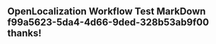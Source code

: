 <properties
ms.topic="hero-topic1"
ms.test1="hero-topic"
ms.test2="test"/>

## OpenLocalization Workflow Test MarkDown f99a5623-5da4-4d66-9ded-328b53ab9f00 thanks!
